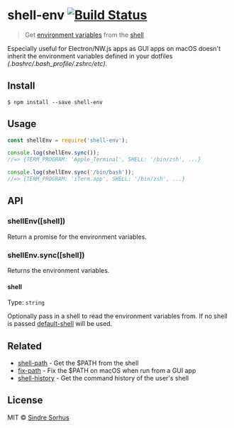 # shell-env [![Build Status](https://travis-ci.org/sindresorhus/shell-env.svg?branch=master)](https://travis-ci.org/sindresorhus/shell-env)

> Get [environment variables](https://en.wikipedia.org/wiki/Environment_variable) from the [shell](https://en.wikipedia.org/wiki/Shell_(computing))

Especially useful for Electron/NW.js apps as GUI apps on macOS doesn't inherit the environment variables defined in your dotfiles *(.bashrc/.bash_profile/.zshrc/etc)*.


## Install

```
$ npm install --save shell-env
```


## Usage

```js
const shellEnv = require('shell-env');

console.log(shellEnv.sync());
//=> {TERM_PROGRAM: 'Apple_Terminal', SHELL: '/bin/zsh', ...}

console.log(shellEnv.sync('/bin/bash'));
//=> {TERM_PROGRAM: 'iTerm.app', SHELL: '/bin/zsh', ...}
```


## API

### shellEnv([shell])

Return a promise for the environment variables.


### shellEnv.sync([shell])

Returns the environment variables.

#### shell

Type: `string`

Optionally pass in a shell to read the environment variables from.
If no shell is passed [default-shell](https://github.com/sindresorhus/default-shell) will be used.


## Related

- [shell-path](https://github.com/sindresorhus/shell-path) - Get the $PATH from the shell
- [fix-path](https://github.com/sindresorhus/fix-path) - Fix the $PATH on macOS when run from a GUI app
- [shell-history](https://github.com/sindresorhus/shell-history) - Get the command history of the user's shell


## License

MIT © [Sindre Sorhus](https://sindresorhus.com)
